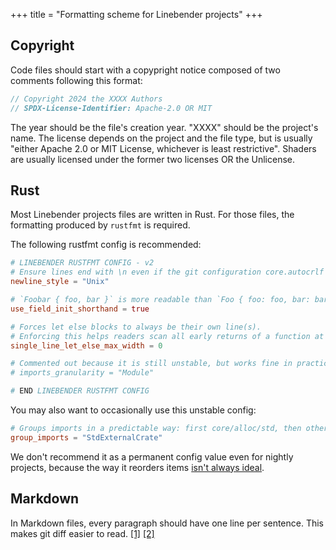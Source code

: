 +++
title = "Formatting scheme for Linebender projects"
+++

## Copyright

Code files should start with a copypright notice composed of two comments following this format:

```rust
// Copyright 2024 the XXXX Authors
// SPDX-License-Identifier: Apache-2.0 OR MIT
```

The year should be the file's creation year.
"XXXX" should be the project's name.
The license depends on the project and the file type, but is usually "either Apache 2.0 or MIT License, whichever is least restrictive".
Shaders are usually licensed under the former two licenses OR the Unlicense.

## Rust

Most Linebender projects files are written in Rust.
For those files, the formatting produced by `rustfmt` is required.

The following rustfmt config is recommended:

```toml
# LINEBENDER RUSTFMT CONFIG - v2
# Ensure lines end with \n even if the git configuration core.autocrlf is not set to true
newline_style = "Unix"

# `Foobar { foo, bar }` is more readable than `Foo { foo: foo, bar: bar }`
use_field_init_shorthand = true

# Forces let else blocks to always be their own line(s).
# Enforcing this helps readers scan all early returns of a function at a glance.
single_line_let_else_max_width = 0

# Commented out because it is still unstable, but works fine in practice.
# imports_granularity = "Module"

# END LINEBENDER RUSTFMT CONFIG
```

You may also want to occasionally use this unstable config:

```toml
# Groups imports in a predictable way: first core/alloc/std, then other crates, then the current crate.
group_imports = "StdExternalCrate"
```

We don't recommend it as a permanent config value even for nightly projects, because the way it reorders items [isn't always ideal](https://github.com/linebender/linebender.github.io/issues/87).

## Markdown

In Markdown files, every paragraph should have one line per sentence.
This makes git diff easier to read.
[[1]](https://nick.groenen.me/notes/one-sentence-per-line/) [[2]](https://sive.rs/1s)

